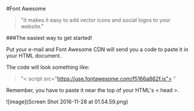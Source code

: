 #Font Awesome 

> "It makes it easy to add vector icons and social logos to your website."

###The easiest way to get started! 

Put your e-mail and Font Awesome CDN will send you a code to paste it in your HTML document.  

The code will look something like:   
> "< script src="https://use.fontawesome.com/f5166a862f.js"></script > "  

Remember, you have to paste it near the top of your HTML's < head >. 

![image](Screen Shot 2016-11-28 at 01.54.59.png)

